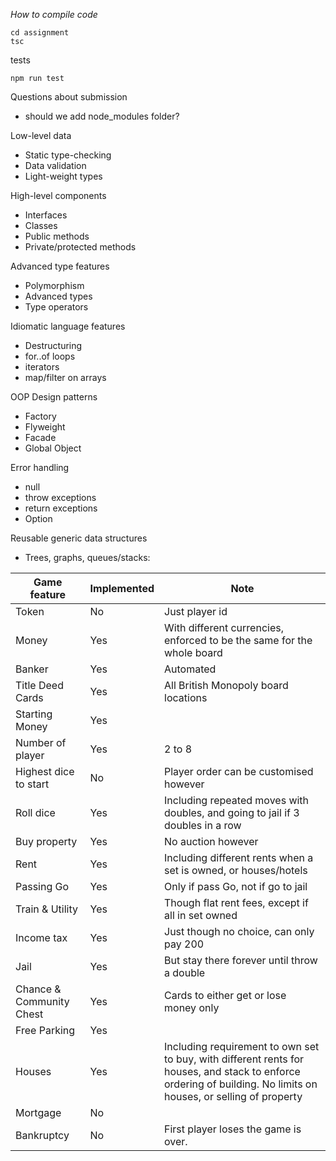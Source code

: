 *How to compile code*
```
cd assignment
tsc
```
tests
```
npm run test
```

Questions about submission
* should we add node_modules folder?

Low-level data
* Static type-checking
* Data validation
* Light-weight types

High-level components
* Interfaces 
* Classes
* Public methods
* Private/protected methods

Advanced type features
* Polymorphism
* Advanced types
* Type operators

Idiomatic language features
* Destructuring
* for..of loops
* iterators
* map/filter on arrays

OOP Design patterns
* Factory
* Flyweight
* Facade
* Global Object

Error handling
* null
* throw exceptions
* return exceptions
* Option

Reusable generic data structures
* Trees, graphs, queues/stacks: 


| Game feature             | Implemented | Note                                                                                                                                                             |
|--------------------------|-------------|------------------------------------------------------------------------------------------------------------------------------------------------------------------|
| Token                    | No          | Just player id                                                                                                                                                   |
| Money                    | Yes         | With different currencies, enforced to be the same for the whole board                                                                                           |
| Banker                   | Yes         | Automated                                                                                                                                                        |
| Title Deed Cards         | Yes         | All British Monopoly board locations                                                                                                                             |
| Starting Money           | Yes         |                                                                                                                                                                  |
| Number of player         | Yes         | 2 to 8                                                                                                                                                           |
| Highest dice to start    | No          | Player order can be customised however                                                                                                                           |
| Roll dice                | Yes         | Including repeated moves with doubles, and going to jail if 3 doubles in a row                                                                                   |
| Buy property             | Yes         | No auction however                                                                                                                                               |
| Rent                     | Yes         | Including different rents when a set is owned, or houses/hotels                                                                                                  |
| Passing Go               | Yes         | Only if pass Go, not if go to jail                                                                                                                               |
| Train & Utility          | Yes         | Though flat rent fees, except if all in set owned                                                                                                                |
| Income tax               | Yes         | Just though no choice, can only pay 200                                                                                                                          |
| Jail                     | Yes         | But stay there forever until throw a double                                                                                                                      |
| Chance & Community Chest | Yes         | Cards to either get or lose money only                                                                                                                           |
| Free Parking             | Yes         |                                                                                                                                                                  |
| Houses                   | Yes         | Including requirement to own set to buy, with different rents for houses, and stack to enforce ordering of building. No limits on houses, or selling of property |
| Mortgage                 | No          |                                                                                                                                                                  |
| Bankruptcy               | No          | First player loses the game is over.    